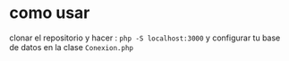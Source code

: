 # como usar 
clonar el repositorio y hacer : `php -S localhost:3000` y configurar tu base de datos en la clase  `Conexion.php`